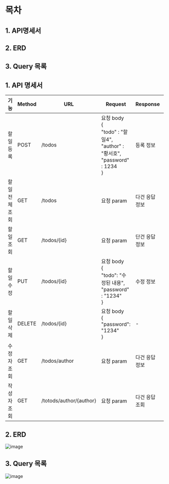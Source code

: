 
# 목차
## 1. API명세서
## 2. ERD
## 3. Query 목록

## 1.  API 명세서

| 기능  | Method | URL     | Request | Response | 상태코드
|-------|------|----------|-------|------|----------|
| 할일 등록  | POST   | /todos | 요청 body <br> { <br>"todo" : "할일4", <br> "author" : "황서호",<br>"password" : 1234 <br>} | 등록 정보 | 200: 정상 등록
| 할일 전체 조회 | GET | /todos | 요청 param | 다건 응답 정보 | 200: 정상 조회
| 할일 조회 | GET | /todos/{id} | 요청 param | 단건 응답 정보 | 200: 정상 조회
| 할일 수정 | PUT | /todos/{id} | 요청 body <br> {<br>"todo": "수정된 내용",<br>"password" : "1234"<br>} | 수정 정보 | 200: 정상 수정
| 할일 삭제 | DELETE | /todos/{id} | 요청 body <br>  {<br>"password": "1234" <br>} | - | 삭제 정보 | 200: 정상 삭제
| 수정자 조회 | GET | /todos/author | 요청 param | 다건 응답 정보 | 200 : 정상 조회
| 작성자 조회 | GET | /totods/author/{author} | 요청 param | 다건 응답 조회 | 200 : 정상 조회


## 2. ERD
![image](https://github.com/user-attachments/assets/3dfcaa3f-21e0-4dde-a35a-5e0ebcba3c53)


## 3. Query 목록
![image](https://github.com/user-attachments/assets/3fd960aa-69cf-46b2-bae2-a6bdeddea04c)
